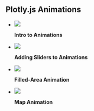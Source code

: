 ## Plotly.js Animations

<div class="grid cards" markdown>


-   [![](https://images.plot.ly/plotly-documentation/thumbnail/animations.gif)](animations.md)

    **Intro to Animations**


-   [![](https://images.plot.ly/plotly-documentation/thumbnail/gapminder_animation.gif)](gapminder-example.md)

    **Adding Sliders to Animations**



-   [![](https://images.plot.ly/plotly-documentation/thumbnail/apple_stock_animation.gif)](filled-area-animation.md)

    **Filled-Area Animation**



-   [![](https://images.plot.ly/plotly-documentation/thumbnail/map-animation.gif)](map-animations.md)

    **Map Animation**


</div>